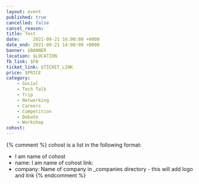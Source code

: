 ```yaml
---
layout: event
published: true
cancelled: false
cancel_reason:
title: Test
date:     2021-09-21 16:00:00 +0000
date_end: 2021-09-21 14:00:00 +0000
banner: $BANNER
location: $LOCATION
fb_link: $FB
ticket_link: $TICKET_LINK
price: $PRICE
category:
    - Social
    - Tech Talk
    - Trip
    - Networking
    - Careers
    - Competition
    - Debate
    - Workshop
cohost:
---
```

{% comment %}
cohost is a list in the following format:
- I am name of cohost
- name: I am name of cohost
  link:
- company: Name of company in _companies directory - this will add logo and link
{% endcomment %}
